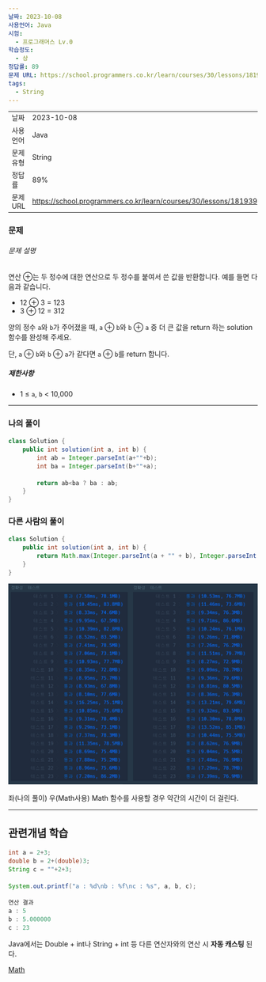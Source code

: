 ```yaml
---
날짜: 2023-10-08
사용언어: Java
시험:
  - 프로그래머스 Lv.0
학습정도:
  - 상
정답률: 89
문제 URL: https://school.programmers.co.kr/learn/courses/30/lessons/181939
tags:
  - String
---
```

|           |                                                                  |
| --------- | ---------------------------------------------------------------- |
| 날짜      | 2023-10-08                                                       |
| 사용 언어  | Java                                                             |
| 문제 유형 | String                                                           |
| 정답률    | 89%                                                              |
| 문제 URL  | https://school.programmers.co.kr/learn/courses/30/lessons/181939 |

### 문제

###### 문제 설명

연산 ⊕는 두 정수에 대한 연산으로 두 정수를 붙여서 쓴 값을 반환합니다. 예를 들면 다음과 같습니다.

- 12 ⊕ 3 = 123
- 3 ⊕ 12 = 312

양의 정수 `a`와 `b`가 주어졌을 때, `a` ⊕ `b`와 `b` ⊕ `a` 중 더 큰 값을 return 하는 solution 함수를 완성해 주세요.

단, `a` ⊕ `b`와 `b` ⊕ `a`가 같다면 `a` ⊕ `b`를 return 합니다.

##### 제한사항

- 1 ≤ `a`, `b` < 10,000

---
### 나의 풀이

```java
class Solution {
    public int solution(int a, int b) {
        int ab = Integer.parseInt(a+""+b);
        int ba = Integer.parseInt(b+""+a);
        
        return ab<ba ? ba : ab;
    }
}
```

### 다른 사람의 풀이

```java
class Solution {
    public int solution(int a, int b) {
        return Math.max(Integer.parseInt(a + "" + b), Integer.parseInt(b + "" + a));
    }
}
```

![좌(나의 풀이) 우(Math사용) Math 함수를 사용할 경우 약간의 시간이 더 걸린다.](Untitled%206.png)

좌(나의 풀이) 우(Math사용) Math 함수를 사용할 경우 약간의 시간이 더 걸린다.

---
## 관련개념 학습

```java
int a = 2+3;
double b = 2+(double)3;
String c = ""+2+3;

System.out.printf("a : %d\nb : %f\nc : %s", a, b, c);

연산 결과
a : 5
b : 5.000000
c : 23
```

Java에서는 Double + int나 String + int 등 다른 연산자와의 연산 시 **자동 캐스팅** 된다.

[Math](Summary/Math.md)